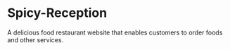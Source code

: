 # Spicy-Reception
A delicious food restaurant website that enables customers to order foods and other services.

